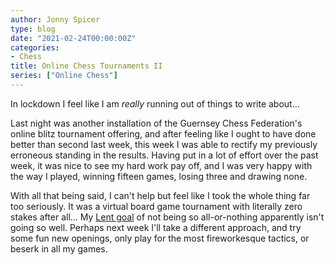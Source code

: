 ```yaml
---
author: Jonny Spicer
type: blog
date: "2021-02-24T00:00:00Z"
categories:
- Chess
title: Online Chess Tournaments II
series: ["Online Chess"]
---
```

In lockdown I feel like I am *really* running out of things to write about...

Last night was another installation of the Guernsey Chess Federation's online blitz tournament offering, and after feeling like I ought to have done better than second last week, this
week I was able to rectify my previously erroneous standing in the results. Having put in a lot of effort over the past week, it was nice to see my hard work pay off, and I was very
happy with the way I played, winning fifteen games, losing three and drawing none.

With all that being said, I can't help but feel like I took the whole thing far too seriously. It was a virtual board game tournament with literally zero stakes after all... My
[Lent goal](/blog/lent) of not being so all-or-nothing apparently isn't going so well. Perhaps next week I'll take a different approach, and try
some fun new openings, only play for the most fireworkesque tactics, or beserk in all my games.
